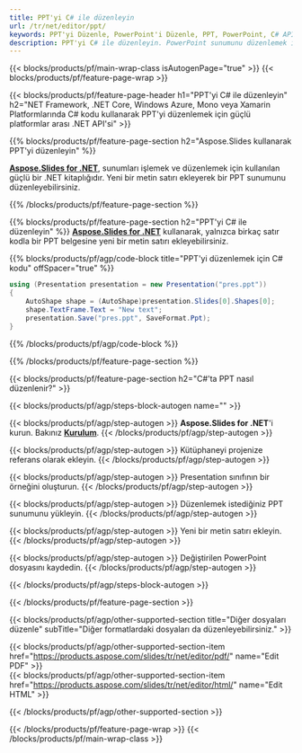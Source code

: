 ```yaml
---
title: PPT'yi C# ile düzenleyin
url: /tr/net/editor/ppt/
keywords: PPT'yi Düzenle, PowerPoint'i Düzenle, PPT, PowerPoint, C# API, .NET Kitaplığı
description: PPT'yi C# ile düzenleyin. PowerPoint sunumunu düzenlemek için .NET kitaplık API'sini kullanın
---
```


{{< blocks/products/pf/main-wrap-class isAutogenPage="true" >}}
{{< blocks/products/pf/feature-page-wrap >}}

{{< blocks/products/pf/feature-page-header h1="PPT'yi C# ile düzenleyin" h2="NET Framework, .NET Core, Windows Azure, Mono veya Xamarin Platformlarında C# kodu kullanarak PPT'yi düzenlemek için güçlü platformlar arası .NET API'si" >}}

{{% blocks/products/pf/feature-page-section h2="Aspose.Slides kullanarak PPT'yi düzenleyin" %}}

[**Aspose.Slides for .NET**](https://products.aspose.com/slides/tr/net/), sunumları işlemek ve düzenlemek için kullanılan güçlü bir .NET kitaplığıdır. Yeni bir metin satırı ekleyerek bir PPT sunumunu düzenleyebilirsiniz. 

{{% /blocks/products/pf/feature-page-section %}}




{{% blocks/products/pf/feature-page-section  h2="PPT'yi C# ile düzenleyin" %}}
[**Aspose.Slides for .NET**](https://products.aspose.com/slides/tr/net/) kullanarak, yalnızca birkaç satır kodla bir PPT belgesine yeni bir metin satırı ekleyebilirsiniz.

{{% blocks/products/pf/agp/code-block title="PPT'yi düzenlemek için C# kodu" offSpacer="true" %}}
```cs
using (Presentation presentation = new Presentation("pres.ppt"))
{
    AutoShape shape = (AutoShape)presentation.Slides[0].Shapes[0];
    shape.TextFrame.Text = "New text";
    presentation.Save("pres.ppt", SaveFormat.Ppt);
}
```
{{% /blocks/products/pf/agp/code-block %}}

{{% /blocks/products/pf/feature-page-section %}}




{{< blocks/products/pf/feature-page-section  h2="C#'ta PPT nasıl düzenlenir?" >}}


{{< blocks/products/pf/agp/steps-block-autogen name="" >}}


{{< blocks/products/pf/agp/step-autogen >}}
**Aspose.Slides for .NET**'i kurun. Bakınız [**Kurulum**](https://docs.aspose.com/slides/net/installation/).
{{< /blocks/products/pf/agp/step-autogen >}}

{{< blocks/products/pf/agp/step-autogen >}}
Kütüphaneyi projenize referans olarak ekleyin.
{{< /blocks/products/pf/agp/step-autogen >}}

{{< blocks/products/pf/agp/step-autogen >}}
Presentation sınıfının bir örneğini oluşturun.
{{< /blocks/products/pf/agp/step-autogen >}}

{{< blocks/products/pf/agp/step-autogen >}}
Düzenlemek istediğiniz PPT sunumunu yükleyin.
{{< /blocks/products/pf/agp/step-autogen >}}

{{< blocks/products/pf/agp/step-autogen >}}
Yeni bir metin satırı ekleyin.
{{< /blocks/products/pf/agp/step-autogen >}}

{{< blocks/products/pf/agp/step-autogen >}}
Değiştirilen PowerPoint dosyasını kaydedin.
{{< /blocks/products/pf/agp/step-autogen >}}


{{< /blocks/products/pf/agp/steps-block-autogen >}}


{{< /blocks/products/pf/feature-page-section >}}




{{< blocks/products/pf/agp/other-supported-section title="Diğer dosyaları düzenle" subTitle="Diğer formatlardaki dosyaları da düzenleyebilirsiniz." >}}

{{< blocks/products/pf/agp/other-supported-section-item href="https://products.aspose.com/slides/tr/net/editor/pdf/" name="Edit PDF" >}}    
{{< blocks/products/pf/agp/other-supported-section-item href="https://products.aspose.com/slides/tr/net/editor/html/" name="Edit HTML" >}}  



{{< /blocks/products/pf/agp/other-supported-section >}}

{{< /blocks/products/pf/feature-page-wrap >}}
{{< /blocks/products/pf/main-wrap-class >}}